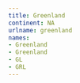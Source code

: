 ```yaml
---
title: Greenland
continent: NA
urlname: greenland
names:
- Greenland
- Greenland
- GL
- GRL
---
```


